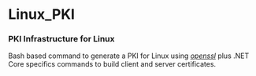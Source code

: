 # Linux_PKI
### PKI Infrastructure for Linux

Bash based command to generate a PKI for Linux using [_openssl_](https://www.openssl.org/) plus .NET Core specifics commands to build client and server certificates.
